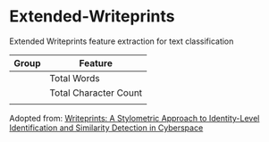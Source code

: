 # Extended-Writeprints
Extended Writeprints feature extraction for text classification

|Group|Feature|
|-----|---------|
||Total Words|
||Total Character Count|
||   |

Adopted from: 
[Writeprints: A Stylometric Approach to
Identity-Level Identification and Similarity
Detection in Cyberspace](https://www.scss.tcd.ie/Khurshid.Ahmad/Research/Sentiments/K_Teams_Buchraest/a7-abbasi.pdf)
